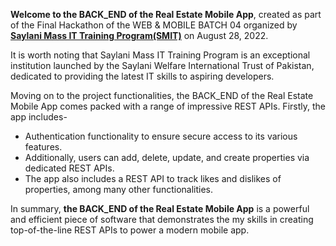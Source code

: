 **Welcome to the BACK_END of the Real Estate Mobile App**, created as part of the Final Hackathon of the WEB & MOBILE BATCH 04 organized by **[Saylani Mass IT Training Program(SMIT)](https://saylaniwelfare.com/en/services/education/technical-education/saylani-mass-it-training)** on August 28, 2022.

It is worth noting that Saylani Mass IT Training Program is an exceptional institution launched by the Saylani Welfare International Trust of Pakistan, dedicated to providing the latest IT skills to aspiring developers.

Moving on to the project functionalities, the BACK_END of the Real Estate Mobile App comes packed with a range of impressive REST APIs. Firstly, the app includes- 
* Authentication functionality to ensure secure access to its various features.
* Additionally, users can add, delete, update, and create properties via dedicated REST APIs. 
* The app also includes a REST API to track likes and dislikes of properties, among many other functionalities.

In summary, **the BACK_END of the Real Estate Mobile App** is a powerful and efficient piece of software that demonstrates the my skills in creating top-of-the-line REST APIs to power a modern mobile app.
